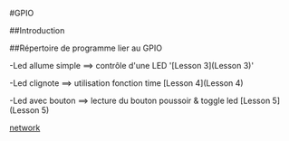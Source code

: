 #GPIO

##Introduction

##Répertoire de programme lier au GPIO

-Led allume simple ==> contrôle d'une LED '[Lesson 3](Lesson 3)'

-Led clignote ==> utilisation fonction time [Lesson 4](Lesson 4)

-Led avec bouton ==> lecture du bouton poussoir & toggle led [Lesson 5](Lesson 5)

[network](lesson4)
